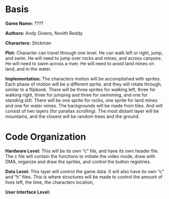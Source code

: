# Basis #

**Game Name:** 		????

**Authors:**		Andy Givens, Novith Reddy

**Characters:**   		Stickman

**Plot:**  	Character can travel through one level. He can walk left or right, jump, and swim. He will need to jump over rocks and mines, and across canyons. He will need to swim across a river. He will need to avoid land mines on land, and in the water.

**Implementation:**	The characters motion will be accomplished with sprites. Each phase of motion will be a different sprite, and they will rotate through, similar to a flipbook. There will be three sprites for walking left, three for walking right, three for jumping and three for swimming, and one for standing still. There will be one sprite for rocks, one sprite for land mines and one for water mines. The backgrounds will be made from tiles. And will consist of two layers (for parallax scrolling). The most distant layer will be mountains, and the closest will be random trees and the ground.




# Code Organization #

**Hardware Level:**	This will be its own “c” file, and have its own header file. The c file will contain the functions to initiate the video mode, draw with DMA, organize and draw the sprites, and control the button registries.

**Data Level:**  	This layer will control the game data. It will also have its own “c” and “h” files.  This is where structures will be made to control the amount of lives left, the time, the characters location,

**User Interface Level:**